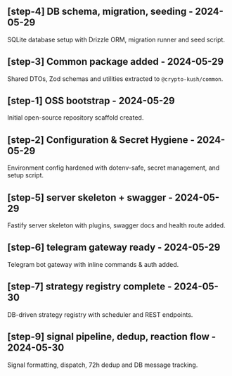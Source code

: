 ## [step-4] DB schema, migration, seeding - 2024-05-29

SQLite database setup with Drizzle ORM, migration runner and seed script.

## [step-3] Common package added - 2024-05-29

Shared DTOs, Zod schemas and utilities extracted to `@crypto-kush/common`.

## [step-1] OSS bootstrap - 2024-05-29

Initial open-source repository scaffold created. 

## [step-2] Configuration & Secret Hygiene - 2024-05-29

Environment config hardened with dotenv-safe, secret management, and setup script. 

## [step-5] server skeleton + swagger - 2024-05-29

Fastify server skeleton with plugins, swagger docs and health route added. 

## [step-6] telegram gateway ready - 2024-05-29

Telegram bot gateway with inline commands & auth added. 

## [step-7] strategy registry complete - 2024-05-30

DB-driven strategy registry with scheduler and REST endpoints. 

## [step-9] signal pipeline, dedup, reaction flow - 2024-05-30

Signal formatting, dispatch, 72h dedup and DB message tracking. 
